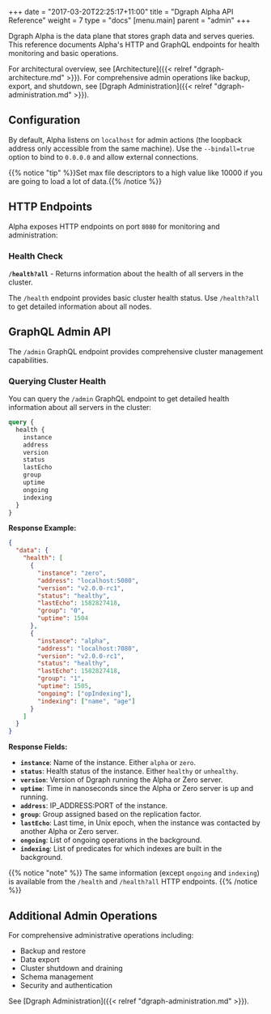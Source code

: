 +++
date = "2017-03-20T22:25:17+11:00"
title = "Dgraph Alpha API Reference"
weight = 7
type = "docs"
[menu.main]
    parent = "admin"
+++

Dgraph Alpha is the data plane that stores graph data and serves queries. This reference documents Alpha's HTTP and GraphQL endpoints for health monitoring and basic operations.

For architectural overview, see [Architecture]({{< relref "dgraph-architecture.md" >}}). For comprehensive admin operations like backup, export, and shutdown, see [Dgraph Administration]({{< relref "dgraph-administration.md" >}}).

## Configuration

By default, Alpha listens on `localhost` for admin actions (the loopback address only accessible from the same machine). Use the `--bindall=true` option to bind to `0.0.0.0` and allow external connections.

{{% notice "tip" %}}Set max file descriptors to a high value like 10000 if you are going to load a lot of data.{{% /notice %}}

## HTTP Endpoints

Alpha exposes HTTP endpoints on port `8080` for monitoring and administration:

### Health Check

**`/health?all`** - Returns information about the health of all servers in the cluster.

The `/health` endpoint provides basic cluster health status. Use `/health?all` to get detailed information about all nodes.

## GraphQL Admin API

The `/admin` GraphQL endpoint provides comprehensive cluster management capabilities.

### Querying Cluster Health

You can query the `/admin` GraphQL endpoint to get detailed health information about all servers in the cluster:

```graphql
query {
  health {
    instance
    address
    version
    status
    lastEcho
    group
    uptime
    ongoing
    indexing
  }
}
```

**Response Example:**

```json
{
  "data": {
    "health": [
      {
        "instance": "zero",
        "address": "localhost:5080",
        "version": "v2.0.0-rc1",
        "status": "healthy",
        "lastEcho": 1582827418,
        "group": "0",
        "uptime": 1504
      },
      {
        "instance": "alpha",
        "address": "localhost:7080",
        "version": "v2.0.0-rc1",
        "status": "healthy",
        "lastEcho": 1582827418,
        "group": "1",
        "uptime": 1505,
        "ongoing": ["opIndexing"],
        "indexing": ["name", "age"]
      }
    ]
  }
}
```

**Response Fields:**

- **`instance`**: Name of the instance. Either `alpha` or `zero`.
- **`status`**: Health status of the instance. Either `healthy` or `unhealthy`.
- **`version`**: Version of Dgraph running the Alpha or Zero server.
- **`uptime`**: Time in nanoseconds since the Alpha or Zero server is up and running.
- **`address`**: IP_ADDRESS:PORT of the instance.
- **`group`**: Group assigned based on the replication factor.
- **`lastEcho`**: Last time, in Unix epoch, when the instance was contacted by another Alpha or Zero server.
- **`ongoing`**: List of ongoing operations in the background.
- **`indexing`**: List of predicates for which indexes are built in the background.

{{% notice "note" %}}
The same information (except `ongoing` and `indexing`) is available from the `/health` and `/health?all` HTTP endpoints.
{{% /notice %}}

## Additional Admin Operations

For comprehensive administrative operations including:
- Backup and restore
- Data export
- Cluster shutdown and draining
- Schema management
- Security and authentication

See [Dgraph Administration]({{< relref "dgraph-administration.md" >}}).
